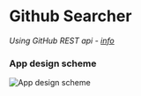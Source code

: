 # Github Searcher

_Using GitHub REST api - [info](https://docs.github.com/en/rest)_

### App design scheme

![App design scheme](https://github.com/Temu4/github-api-searcher/blob/main/images/app-design-scheme.png)
